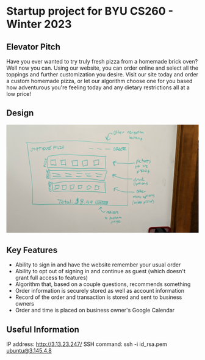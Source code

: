 # Startup project for BYU CS260 - Winter 2023

## Elevator Pitch

Have you ever wanted to try truly fresh pizza from a homemade brick oven? Well now you can. Using our website, you can order online and select all the toppings and further customization you desire. Visit our site today and order a custom homemade pizza, or let our algorithm choose one for you based how adventurous you're feeling today and any dietary restrictions all at a low price!

## Design

![Design](design.jpg)

## Key Features

* Ability to sign in and have the website remember your usual order
* Ability to opt out of signing in and continue as guest (which doesn't grant full access to features)
* Algorithm that, based on a couple questions, recommends something
* Order information is securely stored as well as account information
* Record of the order and transaction is stored and sent to business owners
* Order and time is placed on business owner's Google Calendar

## Useful Information

IP address: http://3.13.23.247/
SSH command: ssh -i id_rsa.pem ubuntu@3.145.4.8
